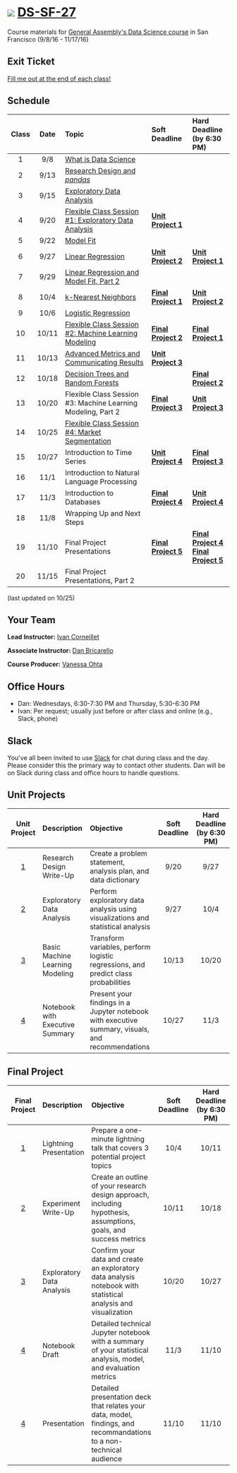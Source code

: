 # ![](https://ga-dash.s3.amazonaws.com/production/assets/logo-9f88ae6c9c3871690e33280fcf557f33.png) [DS-SF-27](https://github.com/ga-students/DS-SF-27)

Course materials for [General Assembly's Data Science course](https://generalassemb.ly/education/data-science/san-francisco) in San Francisco (9/8/16 - 11/17/16)

## Exit Ticket

[Fill me out at the end of each class!](http://tiny.cc/ds-sf-27)

## Schedule

| Class | Date | Topic | Soft Deadline | Hard Deadline<br/>(by 6:30 PM) |
|:---:|:---:|:---|:---|:---|
| 1 | 9/8 | [What is Data Science](./classes/01) | | |
| 2 | 9/13 | [Research Design and _pandas_](./classes/02) | | |
| 3 | 9/15 | [Exploratory Data Analysis](./classes/03) | | |
| 4 | 9/20 | [Flexible Class Session #1: Exploratory Data Analysis](./classes/04) | **[Unit Project 1](./unit-project/1)** | |
| 5 | 9/22 | [Model Fit](./classes/05) | | |
| 6 | 9/27 | [Linear Regression](./classes/06) | **[Unit Project 2](./unit-project/2)** | **[Unit Project 1](./unit-project/1)** |
| 7 | 9/29 | [Linear Regression and Model Fit, Part 2](./classes/07) | | |
| 8 | 10/4 | [k-Nearest Neighbors](./classes/08) | **[Final Project 1](./final-project/1)** | **[Unit Project 2](./unit-project/2)** |
| 9 | 10/6 | [Logistic Regression](./classes/09) | | |
| 10 | 10/11 | [Flexible Class Session #2: Machine Learning Modeling](./classes/10) | **[Final Project 2](./final-project/2)** | **[Final Project 1](./final-project/1)** |
| 11 | 10/13 | [Advanced Metrics and Communicating Results](./classes/11) | **[Unit Project 3](./unit-project/3)** | |
| 12 | 10/18 | [Decision Trees and Random Forests](./classes/12) | | **[Final Project 2](./final-project/2)** |
| 13 | 10/20 | Flexible Class Session #3: Machine Learning Modeling, Part 2 | **[Final Project 3](./final-project/3)** | **[Unit Project 3](./unit-project/3)** |
| 14 | 10/25 | [Flexible Class Session #4: Market Segmentation](./classes/14) | | |
| 15 | 10/27 | Introduction to Time Series | **[Unit Project 4](./unit-project/4)** | **[Final Project 3](./final-project/3)** |
| 16 | 11/1 | Introduction to Natural Language Processing | | |
| 17 | 11/3 | Introduction to Databases | **[Final Project 4](./final-project/4)** | **[Unit Project 4](./unit-project/4)** |
| 18 | 11/8 | Wrapping Up and Next Steps | | |
| 19 | 11/10 | Final Project Presentations | **[Final Project 5](./final-project/5)** | **[Final Project 4](./final-project/4)**<br/>**[Final Project 5](./final-project/5)** |
| 20 | 11/15 | Final Project Presentations, Part 2 | | |

(last updated on 10/25)

## Your Team

**Lead Instructor:** [Ivan Corneillet](mailto:ivan+GA@paspeur.com)

**Associate Instructor:** [Dan Bricarello](mailto:dabricarello@ucdavis.edu)

**Course Producer:** [Vanessa Ohta](mailto:vanessa@generalassemb.ly)

## Office Hours

- Dan: Wednesdays, 6:30-7:30 PM and Thursday, 5:30-6:30 PM
- Ivan: Per request; usually just before or after class and online (e.g., Slack, phone)

## Slack

You've all been invited to use [Slack](https://ds-sf-27.slack.com) for chat during class and the day.  Please consider this the primary way to contact other students.  Dan will be on Slack during class and office hours to handle questions.

## Unit Projects

| Unit Project | Description | Objective | Soft Deadline | Hard Deadline<br/>(by 6:30 PM) |
|:---:|:---|:---|:---:|:---: |
| [1](./unit-project/1) | Research Design Write-Up | Create a problem statement, analysis plan, and data dictionary | 9/20 | 9/27 |
| [2](./unit-project/2) | Exploratory Data Analysis | Perform exploratory data analysis using visualizations and statistical analysis | 9/27 | 10/4 |
| [3](./unit-project/3) | Basic Machine Learning Modeling | Transform variables, perform logistic regressions, and predict class probabilities | 10/13 | 10/20 |
| [4](./unit-project/4) | Notebook with Executive Summary | Present your findings in a Jupyter notebook with executive summary, visuals, and recommendations | 10/27 | 11/3 |

## Final Project

| Final Project | Description | Objective | Soft Deadline | Hard Deadline<br/>(by 6:30 PM) |
|:---:|:---|:---|:---:|:---:|
| [1](./final-project/1) | Lightning Presentation | Prepare a one-minute lightning talk that covers 3 potential project topics | 10/4 | 10/11 |
| [2](./final-project/2) | Experiment Write-Up | Create an outline of your research design approach, including hypothesis, assumptions, goals, and success metrics | 10/11 | 10/18 |
| [3](./final-project/3) | Exploratory Data Analysis | Confirm your data and create an exploratory data analysis notebook with statistical analysis and visualization | 10/20 | 10/27 |
| [4](./final-project/4) | Notebook Draft | Detailed technical Jupyter notebook with a summary of your statistical analysis, model, and evaluation metrics | 11/3 | 11/10 |
| [4](./final-project/4) | Presentation | Detailed presentation deck that relates your data, model, findings, and recommandations to a non-technical audience | 11/10 | 11/10 |
